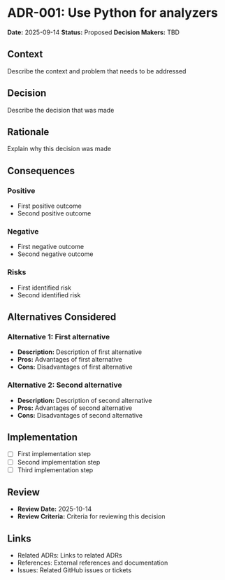 # ADR-001: Use Python for analyzers

**Date:** 2025-09-14
**Status:** Proposed
**Decision Makers:** TBD

## Context

Describe the context and problem that needs to be addressed

## Decision

Describe the decision that was made

## Rationale

Explain why this decision was made

## Consequences

### Positive
- First positive outcome
- Second positive outcome

### Negative
- First negative outcome
- Second negative outcome

### Risks
- First identified risk
- Second identified risk

## Alternatives Considered

### Alternative 1: First alternative
- **Description:** Description of first alternative
- **Pros:** Advantages of first alternative
- **Cons:** Disadvantages of first alternative

### Alternative 2: Second alternative
- **Description:** Description of second alternative
- **Pros:** Advantages of second alternative
- **Cons:** Disadvantages of second alternative

## Implementation

- [ ] First implementation step
- [ ] Second implementation step
- [ ] Third implementation step

## Review

- **Review Date:** 2025-10-14
- **Review Criteria:** Criteria for reviewing this decision

## Links

- Related ADRs: Links to related ADRs
- References: External references and documentation
- Issues: Related GitHub issues or tickets